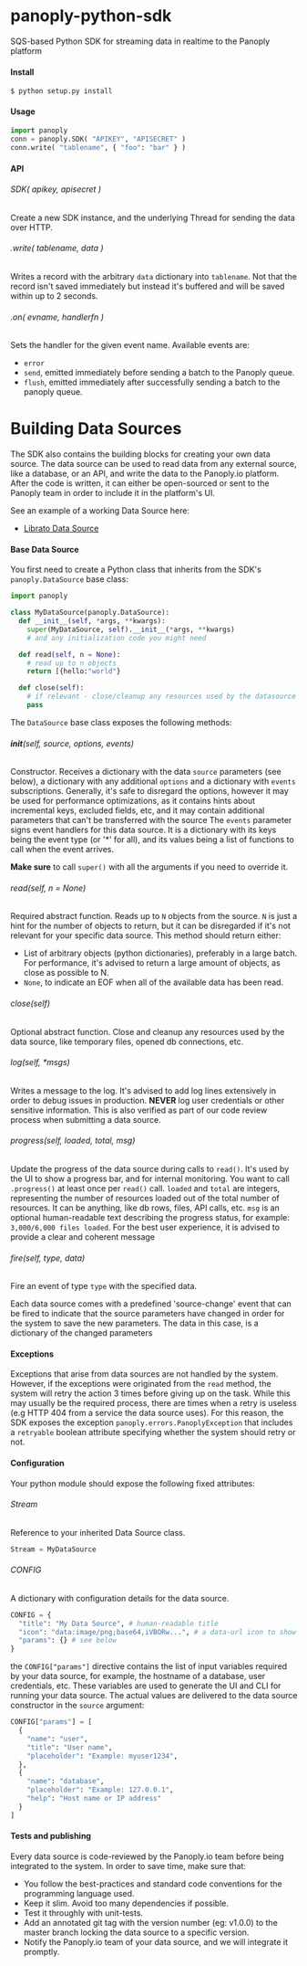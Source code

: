 # panoply-python-sdk
SQS-based Python SDK for streaming data in realtime to the Panoply platform

#### Install

```
$ python setup.py install
```

#### Usage

```python
import panoply
conn = panoply.SDK( "APIKEY", "APISECRET" )
conn.write( "tablename", { "foo": "bar" } )
```

#### API

###### SDK( apikey, apisecret )

Create a new SDK instance, and the underlying Thread for sending the data over HTTP.

###### .write( tablename, data )

Writes a record with the arbitrary `data` dictionary into `tablename`. Not that the record isn't saved immediately but instead it's buffered and will be saved within up to 2 seconds.

###### .on( evname, handlerfn )

Sets the handler for the given event name. Available events are:

 * `error`
 * `send`, emitted immediately before sending a batch to the Panoply queue.
 * `flush`, emitted immediately after successfully sending a batch to the panoply queue.


# Building Data Sources
The SDK also contains the building blocks for creating your own data source. The data source can be used to read data from any external source, like a database, or an API, and write the data to the Panoply.io platform. After the code is written, it can either be open-sourced or sent to the Panoply team in order to include it in the platform's UI.

See an example of a working Data Source here:

* [Librato Data Source](https://github.com/panoplyio/source-librato)

#### Base Data Source

You first need to create a Python class that inherits from the SDK's `panoply.DataSource` base class:

```python
import panoply

class MyDataSource(panoply.DataSource):
  def __init__(self, *args, **kwargs):
    super(MyDataSource, self).__init__(*args, **kwargs)
    # and any initialization code you might need

  def read(self, n = None):
    # read up to n objects
    return [{hello:"world"}

  def close(self):
    # if relevant - close/cleanup any resources used by the datasource
    pass
```

The `DataSource` base class exposes the following methods:

###### __init__(self, source, options, events)

Constructor. Receives a dictionary with the data `source` parameters (see below), a dictionary with any additional `options` and a dictionary with `events` subscriptions. Generally, it's safe to disregard the options, however it may be used for performance optimizations, as it contains hints about incremental keys, excluded fields, etc, and it may contain additional parameters that can't be transferred with the source
The `events` parameter signs event handlers for this data source. It is a dictionary with its keys being the event type (or '*' for all), and its values being a list of functions to call when the event arrives.


**Make sure** to call `super()` with all the arguments if you need to override it.

###### read(self, n = None)

Required abstract function. Reads up to `N` objects from the source. `N` is just a hint for the number of objects to return, but it can be disregarded if it's not relevant for your specific data source. This method should return either:

* List of arbitrary objects (python dictionaries), preferably in a large batch. For performance, it's advised to return a large amount of objects, as close as possible to N.
* `None`, to indicate an EOF when all of the available data has been read.

###### close(self)

Optional abstract function. Close and cleanup any resources used by the data source, like temporary files, opened db connections, etc.

###### log(self, *msgs)

Writes a message to the log. It's advised to add log lines extensively in order to debug issues in production. **NEVER** log user credentials or other sensitive information. This is also verified as part of our code review process when submitting a data source.

###### progress(self, loaded, total, msg)

Update the progress of the data source during calls to `read()`. It's used by the UI to show a progress bar, and for internal monitoring. You want to call `.progress()` at least once per `read()` call. `loaded` and `total` are integers, representing the number of resources loaded out of the total number of resources. It can be anything, like db rows, files, API calls, etc. `msg` is an optional human-readable text describing the progress status, for example: `3,000/6,000 files loaded`. For the best user experience, it is advised to provide a clear and coherent message

###### fire(self, type, data)

Fire an event of type `type` with the specified data.

Each data source comes with a predefined 'source-change' event that can be fired to indicate that the source parameters have changed in order for the system to save the new parameters. The data in this case, is a dictionary of the changed parameters


#### Exceptions

Exceptions that arise from data sources are not handled by the system. However, if the exceptions were originated from the `read` method, the system will retry the action 3 times before giving up on the task. While this may usually be the required process, there are times when a retry is useless (e.g HTTP 404 from a service the data source uses). For this reason, the SDK exposes the exception `panoply.errors.PanoplyException` that includes a `retryable` boolean attribute specifying whether the system should retry or not.


#### Configuration

Your python module should expose the following fixed attributes:

###### Stream

Reference to your inherited Data Source class.

```python
Stream = MyDataSource
```

###### CONFIG

A dictionary with configuration details for the data source.

```python
CONFIG = {
  "title": "My Data Source", # human-readable title
  "icon": "data:image/png;base64,iVBORw...", # a data-url icon to show in the UI
  "params": {} # see below
}
```

the `CONFIG["params"]` directive contains the list of input variables required by your data source, for example, the hostname of a database, user credentials, etc. These variables are used to generate the UI and CLI for running your data source. The actual values are delivered to the data source constructor in the `source` argument:

```python
CONFIG["params"] = [
  {
    "name": "user",
    "title": "User name",
    "placeholder": "Example: myuser1234",
  },
  {
    "name": "database",
    "placeholder": "Example: 127.0.0.1",
    "help": "Host name or IP address"
  }
]
```


#### Tests and publishing

Every data source is code-reviewed by the Panoply.io team before being integrated to the system. In order to save time, make sure that:

* You follow the best-practices and standard code conventions for the programming language used.
* Keep it slim. Avoid too many dependencies if possible.
* Test it throughly with unit-tests.
* Add an annotated git tag with the version number (eg: v1.0.0) to the master branch locking the data source to a specific version.
* Notify the Panoply.io team of your data source, and we will integrate it promptly.
